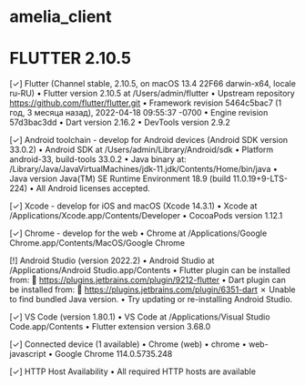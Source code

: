 # amelia_client

# FLUTTER 2.10.5 


[✓] Flutter (Channel stable, 2.10.5, on macOS 13.4 22F66 darwin-x64, locale
    ru-RU)
    • Flutter version 2.10.5 at /Users/admin/flutter
    • Upstream repository https://github.com/flutter/flutter.git
    • Framework revision 5464c5bac7 (1 год, 3 месяца назад), 2022-04-18 09:55:37
      -0700
    • Engine revision 57d3bac3dd
    • Dart version 2.16.2
    • DevTools version 2.9.2

[✓] Android toolchain - develop for Android devices (Android SDK version 33.0.2)
    • Android SDK at /Users/admin/Library/Android/sdk
    • Platform android-33, build-tools 33.0.2
    • Java binary at:
      /Library/Java/JavaVirtualMachines/jdk-11.jdk/Contents/Home/bin/java
    • Java version Java(TM) SE Runtime Environment 18.9 (build
      11.0.19+9-LTS-224)
    • All Android licenses accepted.

[✓] Xcode - develop for iOS and macOS (Xcode 14.3.1)
    • Xcode at /Applications/Xcode.app/Contents/Developer
    • CocoaPods version 1.12.1

[✓] Chrome - develop for the web
    • Chrome at /Applications/Google Chrome.app/Contents/MacOS/Google Chrome

[!] Android Studio (version 2022.2)
    • Android Studio at /Applications/Android Studio.app/Contents
    • Flutter plugin can be installed from:
      🔨 https://plugins.jetbrains.com/plugin/9212-flutter
    • Dart plugin can be installed from:
      🔨 https://plugins.jetbrains.com/plugin/6351-dart
    ✗ Unable to find bundled Java version.
    • Try updating or re-installing Android Studio.

[✓] VS Code (version 1.80.1)
    • VS Code at /Applications/Visual Studio Code.app/Contents
    • Flutter extension version 3.68.0

[✓] Connected device (1 available)
    • Chrome (web) • chrome • web-javascript • Google Chrome 114.0.5735.248

[✓] HTTP Host Availability
    • All required HTTP hosts are available
